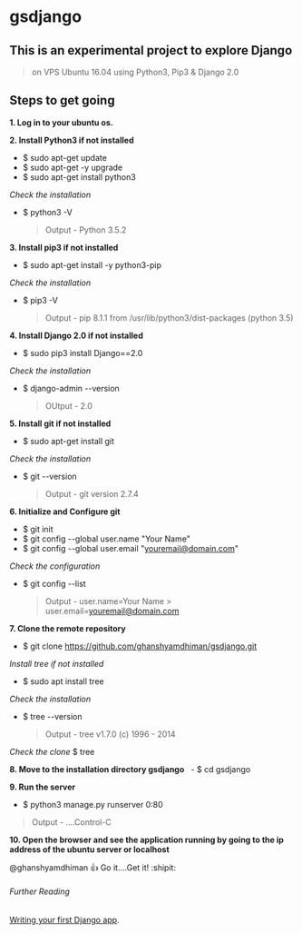 # gsdjango

## This is an experimental project to explore Django
> on VPS Ubuntu 16.04 using Python3, Pip3 & Django 2.0

## Steps to get going

**1. Log in to your ubuntu os.**

**2. Install Python3 if not installed**
   * $ sudo apt-get update
   * $ sudo apt-get -y upgrade
   * $ sudo apt-get install python3
  
  *Check the installation*
  
  * $ python3 -V
      > Output  -  Python 3.5.2
     
**3. Install pip3 if not installed** 
  * $ sudo apt-get install -y python3-pip
  
  *Check the installation*
  
  * $ pip3 -V
    > Output  -  pip 8.1.1 from /usr/lib/python3/dist-packages (python 3.5)

**4. Install Django 2.0 if not installed**
   * $ sudo pip3 install Django==2.0
   
   *Check the installation*
   
   * $ django-admin --version
     > OUtput  - 2.0

**5. Install git if not installed**
   * $ sudo apt-get install git
   
   *Check the installation*
   
   * $ git --version
     > Output  - git version 2.7.4

**6. Initialize and Configure git**
   * $ git init
   * $ git config --global user.name "Your Name"
   * $ git config --global user.email "youremail@domain.com"
   
   *Check the configuration*
   
   * $ git config --list
     > Output  - user.name=Your Name
               > user.email=youremail@domain.com

**7. Clone the remote repository**
   * $ git clone https://github.com/ghanshyamdhiman/gsdjango.git
   
   *Install tree if not installed*
   * $ sudo apt install tree
  
  *Check the installation*
  
   * $ tree --version
     > Output - tree v1.7.0 (c) 1996 - 2014
   
   *Check the clone*
    $ tree

**8. Move to the installation directory gsdjango**
   - $ cd gsdjango
   
**9. Run the server**
   * $ python3 manage.py runserver 0:80
   > Output  - ....Control-C

**10. Open the browser and see the application running by going to the ip address of the ubuntu server or localhost**


@ghanshyamdhiman :+1: Go it....Get it! :shipit:
   
  ###### Further Reading
[Writing your first Django app](https://docs.djangoproject.com/en/2.0/intro/tutorial01/).
     


